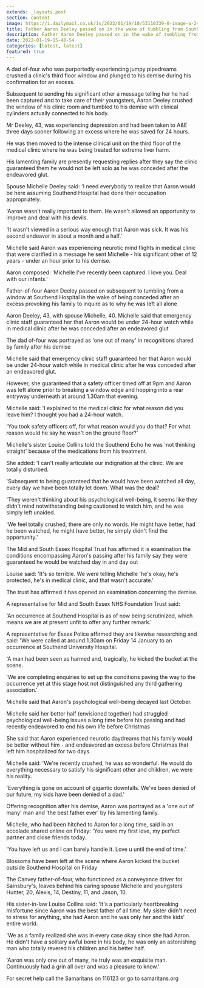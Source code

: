 ```yaml
---
extends: _layouts.post
section: content
image: https://i.dailymail.co.uk/1s/2022/01/19/10/53110339-0-image-a-24_1642589403973.jpg 
title: Father Aaron Deeley passed on in the wake of tumbling from Southend Hospital window as family request replies 
description: Father Aaron Deeley passed on in the wake of tumbling from Southend Hospital window as family request replies 
date: 2022-01-19-15-48-54 
categories: [latest, latest] 
featured: true 
--- 
```

A dad of-four who was purportedly experiencing jumpy pipedreams crushed a clinic's third floor window and plunged to his demise during his confirmation for an excess.

Subsequent to sending his significant other a message telling her he had been captured and to take care of their youngsters, Aaron Deeley crushed the window of his clinic room and tumbled to his demise with clinical cylinders actually connected to his body.

Mr Deeley, 43, was experiencing depression and had been taken to A&E three days sooner following an excess where he was saved for 24 hours.

He was then moved to the intense clinical unit on the third floor of the medical clinic where he was being treated for extreme liver harm.

His lamenting family are presently requesting replies after they say the clinic guaranteed them he would not be left solo as he was conceded after the endeavored glut.

Spouse Michelle Deeley said: 'I need everybody to realize that Aaron would be here assuming Southend Hospital had done their occupation appropriately.

'Aaron wasn't really important to them. He wasn't allowed an opportunity to improve and deal with his devils.

'It wasn't viewed in a serious way enough that Aaron was sick. It was his second endeavor in about a month and a half.'

Michelle said Aaron was experiencing neurotic mind flights in medical clinic that were clarified in a message he sent Michelle - his significant other of 12 years - under an hour prior to his demise.

Aaron composed: 'Michelle I've recently been captured. I love you. Deal with our infants.'

Father-of-four Aaron Deeley passed on subsequent to tumbling from a window at Southend Hospital in the wake of being conceded after an excess provoking his family to inquire as to why he was left all alone

Aaron Deeley, 43, with spouse Michelle, 40. Michelle said that emergency clinic staff guaranteed her that Aaron would be under 24-hour watch while in medical clinic after he was conceded after an endeavored glut

The dad of-four was portrayed as 'one out of many' in recognitions shared by family after his demise

Michelle said that emergency clinic staff guaranteed her that Aaron would be under 24-hour watch while in medical clinic after he was conceded after an endeavored glut.

However, she guaranteed that a safety officer timed off at 9pm and Aaron was left alone prior to breaking a window edge and hopping into a rear entryway underneath at around 1.30am that evening.

Michelle said: 'I explained to the medical clinic for what reason did you leave him? I thought you had a 24-hour watch.

'You took safety officers off, for what reason would you do that? For what reason would he say he wasn't on the ground floor?'

Michelle's sister Louise Collins told the Southend Echo he was 'not thinking straight' because of the medications from his treatment.

She added: 'I can't really articulate our indignation at the clinic. We are totally disturbed.

'Subsequent to being guaranteed that he would have been watched all day, every day we have been totally let down. What was the deal?

'They weren't thinking about his psychological well-being, it seems like they didn't mind notwithstanding being cautioned to watch him, and he was simply left unaided.

'We feel totally crushed, there are only no words. He might have better, had he been watched, he might have better, he simply didn't find the opportunity.'

The Mid and South Essex Hospital Trust has affirmed it is examination the conditions encompassing Aaron's passing after his family say they were guaranteed he would be watched day in and day out

Louise said: 'It's so terrible. We were telling Michelle 'he's okay, he's protected, he's in medical clinic, and that wasn't accurate.'

The trust has affirmed it has opened an examination concerning the demise.

A representative for Mid and South Essex NHS Foundation Trust said:

'An occurrence at Southend Hospital is as of now being scrutinized, which means we are at present unfit to offer any further remark.'

A representative for Essex Police affirmed they are likewise researching and said: 'We were called at around 1.30am on Friday 14 January to an occurrence at Southend University Hospital.

'A man had been seen as harmed and, tragically, he kicked the bucket at the scene.

'We are completing enquiries to set up the conditions paving the way to the occurrence yet at this stage host not distinguished any third gathering association.'

Michelle said that Aaron's psychological well-being decayed last October.

Michelle said her better half (envisioned together) had struggled psychological well-being issues a long time before his passing and had recently endeavored to end his own life before Christmas

She said that Aaron experienced neurotic daydreams that his family would be better without him - and endeavored an excess before Christmas that left him hospitalized for two days.

Michelle said: 'We're recently crushed, he was so wonderful. He would do everything necessary to satisfy his significant other and children, we were his reality.

'Everything is gone on account of gigantic downfalls. We've been denied of our future, my kids have been denied of a dad.'

Offering recognition after his demise, Aaron was portrayed as a 'one out of many' man and 'the best father ever' by his lamenting family.

Michelle, who had been hitched to Aaron for a long time, said in an accolade shared online on Friday: 'You were my first love, my perfect partner and close friends today.

'You have left us and I can barely handle it. Love u until the end of time.'

Blossoms have been left at the scene where Aaron kicked the bucket outside Southend Hospital on Friday

The Canvey father-of-four, who functioned as a conveyance driver for Sainsbury's, leaves behind his caring spouse Michelle and youngsters Hunter, 20, Alexis, 14, Destiny, 11, and Jason, 10.

His sister-in-law Louise Collins said: 'It's a particularly heartbreaking misfortune since Aaron was the best father of all time. My sister didn't need to stress for anything, she had Aaron and he was only her and the kids' entire world.

'We as a family realized she was in every case okay since she had Aaron. He didn't have a solitary awful bone in his body, he was only an astonishing man who totally revered his children and his better half.

'Aaron was only one out of many, he truly was an exquisite man. Continuously had a grin all over and was a pleasure to know.'

For secret help call the Samaritans on 116123 or go to samaritans.org
